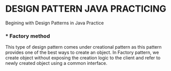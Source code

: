 # DESIGN PATTERN JAVA PRACTICING

Begining with Design Patterns in Java Practice

### * Factory method

This type of design pattern comes under creational pattern as this pattern provides one of the best ways to create an object.
In Factory pattern, we create object without exposing the creation logic to the client and refer to newly created object using a common interface.